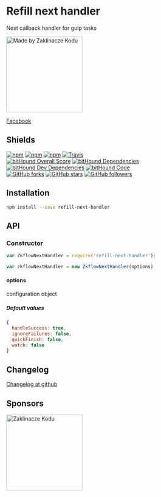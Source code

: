 Refill next handler
===================

Next callback handler for gulp tasks

[<img alt="Made by Zaklinacze Kodu" src="http://zaklinaczekodu.com/_assets/madeBy.svg" width="200">](http://zaklinaczekodu.com)

[Facebook](https://www.facebook.com/zaklinaczekodu)

Shields
-------

[![npm](https://img.shields.io/npm/v/refill-next-handler.svg?style=flat-square)](https://www.npmjs.com/package/refill-next-handler)
[![npm](https://img.shields.io/npm/l/refill-next-handler.svg?style=flat-square)](https://www.npmjs.com/package/refill-next-handler)
[![npm](https://img.shields.io/npm/dm/refill-next-handler.svg?style=flat-square)](https://www.npmjs.com/package/refill-next-handler)
[![Travis](https://img.shields.io/travis/refilljs/refill-next-handler/master.svg?style=flat-square)](https://travis-ci.org/refilljs/refill-next-handler)<br>
[![bitHound Overall Score](https://www.bithound.io/github/refilljs/refill-next-handler/badges/score.svg)](https://www.bithound.io/github/refilljs/refill-next-handler)
[![bitHound Dependencies](https://www.bithound.io/github/refilljs/refill-next-handler/badges/dependencies.svg)](https://www.bithound.io/github/refilljs/refill-next-handler/master/dependencies/npm)
[![bitHound Dev Dependencies](https://www.bithound.io/github/refilljs/refill-next-handler/badges/devDependencies.svg)](https://www.bithound.io/github/refilljs/refill-next-handler/master/dependencies/npm)
[![bitHound Code](https://www.bithound.io/github/refilljs/refill-next-handler/badges/code.svg)](https://www.bithound.io/github/refilljs/refill-next-handler)<br>
[![GitHub forks](https://img.shields.io/github/forks/refilljs/refill-next-handler.svg?style=flat-square)](https://github.com/refilljs/refill-next-handler)
[![GitHub stars](https://img.shields.io/github/stars/refilljs/refill-next-handler.svg?style=flat-square)](https://github.com/refilljs/refill-next-handler)
[![GitHub followers](https://img.shields.io/github/followers/refilljs.svg?style=flat-square)](https://github.com/refilljs/refill-next-handler)

Installation
------------

```bash
npm install --save refill-next-handler
```

API
---

### Constructor

```JavaScript
var ZkflowNextHandler = require('refill-next-handler');

var zkflowNextHandler = new ZkflowNextHandler(options)
```

#### options

configuration object

##### Default values

```JavaScript
{
  handleSuccess: true,
  ignoreFailures: false,
  quickFinish: false,
  watch: false
}
```

Changelog
---------

[Changelog at github](https://github.com/refilljs/refill-next-handler/releases)

Sponsors
--------

[<img alt="Zaklinacze Kodu" src="http://zaklinaczekodu.com/_assets/logo.svg" width="200">](http://zaklinaczekodu.com)
